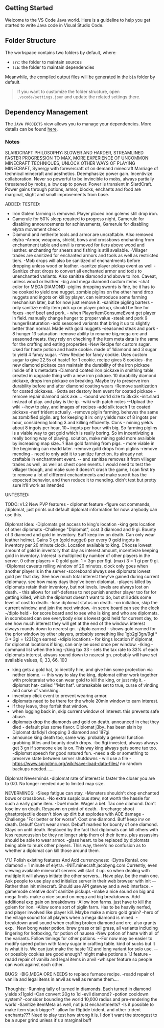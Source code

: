 ## Getting Started

Welcome to the VS Code Java world. Here is a guideline to help you get started to write Java code in Visual Studio Code.

## Folder Structure

The workspace contains two folders by default, where:

- `src`: the folder to maintain sources
- `lib`: the folder to maintain dependencies

Meanwhile, the compiled output files will be generated in the `bin` folder by default.

> If you want to customize the folder structure, open `.vscode/settings.json` and update the related settings there.

## Dependency Management

The `JAVA PROJECTS` view allows you to manage your dependencies. More details can be found [here](https://github.com/microsoft/vscode-java-dependency#manage-dependencies).

### Notes
SLARDCRAFT PHILOSOPHY: SLOWER AND HARDER, STREAMLINED FASTER PROGRESSION TO MAX, MORE EXPERIENCE OF UNCOMMON MINECRAFT TECHNIQUES, UNLOCK OTHER WAYS OF PLAYING MINECRAFT, Synergy with forevercraft of on demand minecraft
Marriage of technical minecraft and aesthetics. Deemphasize power gain. Incentivize collaboration. Never so powerful to be invincible to mobs, always partially threatened by mobs, a low cap to power. 
Power is transient in SlardCraft. Power gains through potions, armor, blocks, enchants and food are marginal, slight and small improvements from base.

ADDED:
TESTED:
- Iron Golem farming is removed. Player placed iron golems still drop iron.
- Gamerule for 50% sleep required to progress night, Gamerule for disabling announcements for achievements, Gamerule for disabling elytra movement check
- Diamond and netherite tools and armor are uncraftable. Also removed elytra
-Armor, weapons, shield, bows and crossbows enchanting from enchantment table and anvil is removed for tiers above wood and leather. enchanting for shears and fishing is still available.
-Villager trades are sanitized for enchanted armors and tools as well as restricted tiers.
-Mob drops will also be sanitized of enchantments before dropping unless wood or leather. 
-sanitze player pickup event as well
-Sanitize chest drops to convert all enchanted armor and tools to unenchanted variants. Also sanitize diamond and above to iron. Caveat, unless wood or leather.
-big and mega diamond custom items
-chat color for MEGA DIAMOND
-piglins dropping swords is fine, bc it has to be cooked to yield one nugget. zombie piglins on the other hand drop nuggets and ingots on kill by player. can reintroduce some farming mechanism later, but for now just remove it.
-sanitize pigling barters
-only sanitize entity item pick up on player pickup, should be fine for foxes
-nerf beef and pork, - when PlayerItemConsumeEvent get player in field. manually change hunger to proper value
-steak and pork 6 hunger8saturation
-add seasoned variants that bring it up to slightly better than normal. Made with gold nuggets
-seasoned steak and pork - 8 hunger 13 saturation
-remove ability to rename big,mega ore and seasoned meats. they rely on checking if the item meta data is the same for the crafting and eating properties
-New Recipe for custom sugar. Used for haste potion and haste cookie. made of 1diamond and 3 sugar to yield 4 fancy sugar.
-New Recipe for fancy cookie. Uses custom sugar to give 22.5s of haste1 for 1 cookie. recipe gives 8 cookies
-the new diamond pickaxe can maintain the durability of the iron pickaxe inside of it's metadata
-Diamond coated iron pickaxe in smithing table, created in upgrade thing with a new iron pickaxe. 10 durability diamond pickaxe, drops iron pickaxe on breaking. Maybe try to preserve iron durability before and after diamond coating wears
-Remove sanitization for coated pickaxes. 
-Gotta set destory item event for coated pickaxe
-remove repair diamond pick axe....
-bound world size to 3kx3k
-init.slard instead of play. and play is the ip.
-wiki with patch notes
--Upload the wiki
--how to play, and images of recipes 
-add silk touch 1 to coated pickaxe
-nerf trident actually.
-remove piglin farming. behaves the same as zombified piglin. arg for keeping it in: only yields max of 8 ingots per hour, considering looting 3 and killing efficiently. Cons - mining yields about 8 ingots per hour, 10~ ingots per hour with big. So farming piglins is a viable way to get gold which is really boring. So im incentivizing a really boring way of playing. solution, make mining gold more available by increasing map size...? Ban gold farming from pigs. - more viable in the beginning can readd later.
-remove gold drops from piglins
-remove mending - need to only add it to sanitize function. its already not craftable in enchantment event. 
-- and sanitize removes it from villager trades as well, as well as chest open events. I would need to test the villager though, and make sure it doesn't crash the game, I can first try to remove a lot of different  enchantments and make sure it has the expected behavior, and then reduce it to mending. didn't test but pretty sure it'll work as intended

UNTESTED:


TODO:
v1.2 New PVP features - diplomat feature
-figure out commands, /diplomat, just prints out default diplomat information for now. anybody can use this.




Diplomat Idea:
-Diplomats get access to king's location
-king gets location of other diplomats
-Challenge "Diplomat", cost 3 diamond and 9 gi. Bounty of 3 diamond and gold in inventory. Buff keep inv on death. Can only wear leather helmet. Gains 3 gn (gold nugget) per every 9 gold ingots in inventory per 20 minute clock. Location available to king. Choose lowest amount of gold in inventory that day as interest amount, incentivize keeping gold in inventory. Interest is multiplied by number of other players in the server. 0 other players = 0 gold gain. 1 = 3gn per 9gi. (max) 3 = 1 gi per 9 gi.
-Diplomat caveats rolling window of 20 minutes, clock only goes when another player is in the server 
-scoreboard always see diplomats lowest gold per that day. See how much total interest they've gained during current diplomacy. see how many days they've been diplomat.
-players killed by diplomats retain their inventory, but not levels. levels are always lost on death. - this allows for self-defense to not punish another player too far for getting killed, which the diplomat doesn't want to do, but still adds some level of cost to death.
-lose diplomat status on death.
-on initiation, skip the current window, and join the next window.
-in score board can see the clock 
-/diplo held - for score board and to see who is king and who are diplomats. in scoreboard can see everybody else's lowest gold held for current day, to see how much 
interest they will get at the end of the window. interest always rounds down to nearest gn.
-/diplo earned - shows gold earned for the prior window by other players, probably something like 1gb2gi3gn/9gi * 3 * 3gi = 12312gn earned
-/diplo locations - for kings location if diplomat, for diplomat locations if king, can only be used once per window.
-/king - command list when the king
-/king tax 33 - sets the tax rate to 33% of each diplomats interest, always round down to nearest gn. probably will have set available values, 0, 33, 66, 100
- king gets a gold hat, to identify him, and give him some protection via nether biome.
-- this way to slay the king, diplomat either work together with proletaraiat who can wear gold to kill the king, or just mlg it.
-diplomat hat- called "'Mat hat". unbreakable set to true, curse of vinding and curse of vanishing.
- inventory click event to prevent wearing armor.
- diplomats need to be there for the whole 20min window to earn interest.
- if they leave, they forfeit that window.
- when logging back in, skip current window of interest. this prevents safe abuse.
- diplomats drop the diamonds and gold on death. announced in chat they died - default plus some flavor. Diplomat j3by_ has been slain by Diplomat dafidyi1 dropping 3 diamond and 187gi.
- announce king death too, same way. probably a general function grabbing titles and bounty death drops.
-bc 9gi invested, always always get 3 gn if someone else is on. This way king always gets some tax too.
-diplomat speech for good natured fun.
-need a db or something to preserve state between server shutdowns - will use a file
-https://www.spigotmc.org/wiki/save-load-data-files/ no random backups needed......



Diplomat Neverminds
-diplomat rate of interest is faster the closer you are to 0:0. No longer needed due to limited map size.





NEVERMINDS:
-Sleep fatigue can stay.
-Monsters shouldn't drop enchanted bows or crossbows.
-No extra suspicious stew, not worth the hassle for such a early game item.
-Duel mode. Wager a bet. Tax one diamond. Don't lose inv on death. Respawn on point of death.
-firecharge shoot ghastprojectile doesn't blow up dirt but explodes with AOE damage
-Challenge "For better or for worse". Cost one diamond. Buff keep inv on death. Debuff Can't wear armor. Debuff marked for bounty of one diamond. Stays on until death. Replaced by the fact that diplomats can kill others with less repurcussion bc they no longer strip them of their items. plus assassins should be able to wear armor.
-glass heart. to be replaced by diplomats being able to murk other players. This way, there's no confusion as to whether a diplomat can kill those around them.

V1.1 Polish existing features And Add currencyness:
-Elytra Rental. one diamond = 1 minute of elytra.
-INIT.minecraft.jacobyng.com Currently, even viewing available minecraft servers will start it up. so when dealing with multiple it will always initiate the other servers... Have play. be the main one. Ask people to use play and initialize server in their web browser with init
--Rather than init minecraft. Should use API gateway and a web interface.
-gamemode creative don't sanitize pickups
-make a nice sound on big and mega finds. make a nice sound on mega and big breakdowns. Add additional exp gain on breakdowns
-Allow iron farms. just have to kill the golem for iron.
-Allow some sort of piglin farm. Has to be heavily nerfed, and player involved like player kill. Maybe make a micro gold grain?
-hero of the village sound for all players when a mega diamond is mined.
-breakdown anvil sound when crafting broken diamond and ore. also grants exp.
-New bong water potion. brew grass or tall grass, all variants including lingering for hotboxing, for potion of nausea
-New potion of haste with all of the variants. Follow timings for other potions.
--For now may be easier to modify speed potion with fancy sugar in crafting table. kind of sucks but it is what it is. We can just make the haste 1/2 and long variant for solo use.
--or possibly cookies are good enough? might make potions a 1.1 feature
-readd repair of vanilla and legal items in anvil
-whisper feature so people can work against each other.

BUGS:
-BIG,MEGA ORE NEEDS to replace furnace recipe.
-readd repair of vanilla and legal items in anvil as well as rename them....




Thoughts:
-Running tally of turned in diamonds. Each turned in diamond yields x11gold
-Can convert 20g to 1d
-evil diamond?
-potion cooldown system?
-consider bounding the world 10,000 radius and pre-rendering the world
-Sanitize itemMeta as well, not just enchantments?
-Is it possible to make item stack bigger?
-allow for Riptide trident, and other trident enchants??? Need to play test how strong it is. I don't want the strongest to be a super grind unless it's a marginal buff